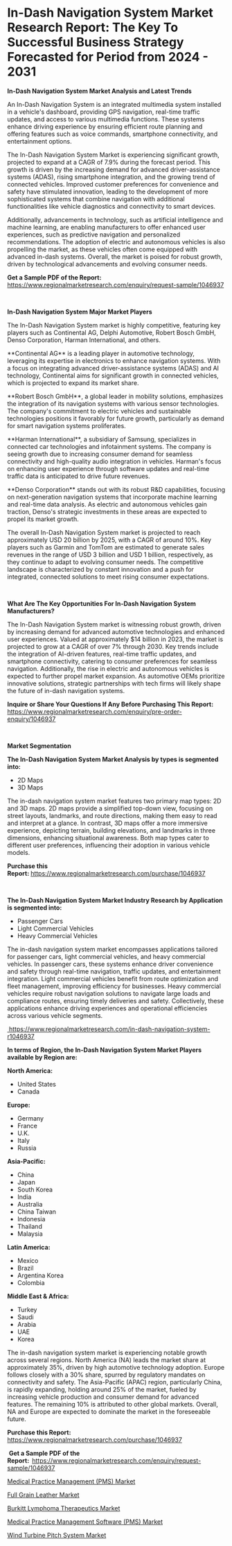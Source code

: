 <p><h1>In-Dash Navigation System Market Research Report: The Key To Successful Business Strategy Forecasted for Period from 2024 - 2031</h1></p><p><strong>In-Dash Navigation System Market Analysis and Latest Trends</strong></p>
<p><p>An In-Dash Navigation System is an integrated multimedia system installed in a vehicle's dashboard, providing GPS navigation, real-time traffic updates, and access to various multimedia functions. These systems enhance driving experience by ensuring efficient route planning and offering features such as voice commands, smartphone connectivity, and entertainment options.</p><p>The In-Dash Navigation System Market is experiencing significant growth, projected to expand at a CAGR of 7.9% during the forecast period. This growth is driven by the increasing demand for advanced driver-assistance systems (ADAS), rising smartphone integration, and the growing trend of connected vehicles. Improved customer preferences for convenience and safety have stimulated innovation, leading to the development of more sophisticated systems that combine navigation with additional functionalities like vehicle diagnostics and connectivity to smart devices.</p><p>Additionally, advancements in technology, such as artificial intelligence and machine learning, are enabling manufacturers to offer enhanced user experiences, such as predictive navigation and personalized recommendations. The adoption of electric and autonomous vehicles is also propelling the market, as these vehicles often come equipped with advanced in-dash systems. Overall, the market is poised for robust growth, driven by technological advancements and evolving consumer needs.</p></p>
<p><strong>Get a Sample PDF of the Report:&nbsp;</strong> <a href="https://www.regionalmarketresearch.com/enquiry/request-sample/1046937">https://www.regionalmarketresearch.com/enquiry/request-sample/1046937</a></p>
<p>&nbsp;</p>
<p><strong>In-Dash Navigation System Major Market Players</strong></p>
<p><p>The In-Dash Navigation System market is highly competitive, featuring key players such as Continental AG, Delphi Automotive, Robert Bosch GmbH, Denso Corporation, Harman International, and others. </p><p>**Continental AG** is a leading player in automotive technology, leveraging its expertise in electronics to enhance navigation systems. With a focus on integrating advanced driver-assistance systems (ADAS) and AI technology, Continental aims for significant growth in connected vehicles, which is projected to expand its market share.</p><p>**Robert Bosch GmbH**, a global leader in mobility solutions, emphasizes the integration of its navigation systems with various sensor technologies. The company's commitment to electric vehicles and sustainable technologies positions it favorably for future growth, particularly as demand for smart navigation systems proliferates.</p><p>**Harman International**, a subsidiary of Samsung, specializes in connected car technologies and infotainment systems. The company is seeing growth due to increasing consumer demand for seamless connectivity and high-quality audio integration in vehicles. Harman's focus on enhancing user experience through software updates and real-time traffic data is anticipated to drive future revenues.</p><p>**Denso Corporation** stands out with its robust R&D capabilities, focusing on next-generation navigation systems that incorporate machine learning and real-time data analysis. As electric and autonomous vehicles gain traction, Denso's strategic investments in these areas are expected to propel its market growth.</p><p>The overall In-Dash Navigation System market is projected to reach approximately USD 20 billion by 2025, with a CAGR of around 10%. Key players such as Garmin and TomTom are estimated to generate sales revenues in the range of USD 3 billion and USD 1 billion, respectively, as they continue to adapt to evolving consumer needs. The competitive landscape is characterized by constant innovation and a push for integrated, connected solutions to meet rising consumer expectations.</p></p>
<p>&nbsp;</p>
<p><strong>What Are The Key Opportunities For In-Dash Navigation System Manufacturers?</strong></p>
<p><p>The In-Dash Navigation System market is witnessing robust growth, driven by increasing demand for advanced automotive technologies and enhanced user experiences. Valued at approximately $14 billion in 2023, the market is projected to grow at a CAGR of over 7% through 2030. Key trends include the integration of AI-driven features, real-time traffic updates, and smartphone connectivity, catering to consumer preferences for seamless navigation. Additionally, the rise in electric and autonomous vehicles is expected to further propel market expansion. As automotive OEMs prioritize innovative solutions, strategic partnerships with tech firms will likely shape the future of in-dash navigation systems.</p></p>
<p><strong>Inquire or Share Your Questions If Any Before Purchasing This Report:</strong> <a href="https://www.regionalmarketresearch.com/enquiry/pre-order-enquiry/1046937">https://www.regionalmarketresearch.com/enquiry/pre-order-enquiry/1046937</a></p>
<p>&nbsp;</p>
<p><strong>Market Segmentation</strong></p>
<p><strong>The In-Dash Navigation System Market Analysis by types is segmented into:</strong></p>
<p><ul><li>2D Maps</li><li>3D Maps</li></ul></p>
<p><p>The in-dash navigation system market features two primary map types: 2D and 3D maps. 2D maps provide a simplified top-down view, focusing on street layouts, landmarks, and route directions, making them easy to read and interpret at a glance. In contrast, 3D maps offer a more immersive experience, depicting terrain, building elevations, and landmarks in three dimensions, enhancing situational awareness. Both map types cater to different user preferences, influencing their adoption in various vehicle models.</p></p>
<p><strong>Purchase this Report:&nbsp;</strong><a href="https://www.regionalmarketresearch.com/purchase/1046937">https://www.regionalmarketresearch.com/purchase/1046937</a></p>
<p>&nbsp;</p>
<p><strong>The In-Dash Navigation System Market Industry Research by Application is segmented into:</strong></p>
<p><ul><li>Passenger Cars</li><li>Light Commercial Vehicles</li><li>Heavy Commercial Vehicles</li></ul></p>
<p><p>The in-dash navigation system market encompasses applications tailored for passenger cars, light commercial vehicles, and heavy commercial vehicles. In passenger cars, these systems enhance driver convenience and safety through real-time navigation, traffic updates, and entertainment integration. Light commercial vehicles benefit from route optimization and fleet management, improving efficiency for businesses. Heavy commercial vehicles require robust navigation solutions to navigate large loads and compliance routes, ensuring timely deliveries and safety. Collectively, these applications enhance driving experiences and operational efficiencies across various vehicle segments.</p></p>
<p><a href="https://www.regionalmarketresearch.com/in-dash-navigation-system-r1046937">&nbsp;https://www.regionalmarketresearch.com/in-dash-navigation-system-r1046937</a></p>
<p><strong>In terms of Region, the In-Dash Navigation System Market Players available by Region are:</strong></p>
<p>
    <p> <strong> North America: </strong>
        <ul>
            <li>United States</li>
            <li>Canada</li>
        </ul>
        </p> 
    <p> <strong> Europe: </strong>
        <ul>
            <li>Germany</li>
            <li>France</li>
            <li>U.K.</li>
            <li>Italy</li>
            <li>Russia</li>
        </ul>
        </p> 
    <p> <strong> Asia-Pacific: </strong>
        <ul>
            <li>China</li>
            <li>Japan</li>
            <li>South Korea</li>
            <li>India</li>
            <li>Australia</li>
            <li>China Taiwan</li>
            <li>Indonesia</li>
            <li>Thailand</li>
            <li>Malaysia</li>
        </ul>
        </p> 
    <p> <strong> Latin America: </strong>
        <ul>
            <li>Mexico</li>
            <li>Brazil</li>
            <li>Argentina Korea</li>
            <li>Colombia</li>
        </ul>
        </p> 
    <p> <strong> Middle East & Africa: </strong>
        <ul>
            <li>Turkey</li>
            <li>Saudi</li>
            <li>Arabia</li>
            <li>UAE</li>
            <li>Korea</li>
        </ul>
    </p>
    </p>
<p><p>The in-dash navigation system market is experiencing notable growth across several regions. North America (NA) leads the market share at approximately 35%, driven by high automotive technology adoption. Europe follows closely with a 30% share, spurred by regulatory mandates on connectivity and safety. The Asia-Pacific (APAC) region, particularly China, is rapidly expanding, holding around 25% of the market, fueled by increasing vehicle production and consumer demand for advanced features. The remaining 10% is attributed to other global markets. Overall, NA and Europe are expected to dominate the market in the foreseeable future.</p></p>
<p><strong>Purchase this Report: </strong><a href="https://www.regionalmarketresearch.com/purchase/1046937">https://www.regionalmarketresearch.com/purchase/1046937</a></p>
<p>&nbsp;<strong>Get a Sample PDF of the Report:&nbsp;&nbsp;</strong><a href="https://www.regionalmarketresearch.com/enquiry/request-sample/1046937">https://www.regionalmarketresearch.com/enquiry/request-sample/1046937</a></p>
<p><strong></strong></p>
<p><p><a href="https://medium.com/@max_rolo/global-medical-practice-management-pms-market-trends-and-innovations-a-forward-looking-analysis-64d2f8685fe2">Medical Practice Management (PMS) Market</a></p><p><a href="https://issuu.com/reportprime-2/docs/full-grain-leather-market-size-2030_a452d5db45cee9">Full Grain Leather Market</a></p><p><a href="https://www.linkedin.com/pulse/insights-burkitt-lymphoma-therapeutics-market-players-size-geographical-buywf">Burkitt Lymphoma Therapeutics Market</a></p><p><a href="https://medium.com/@max_rolo/medical-practice-management-software-pms-market-overview-global-market-trends-and-future-2faa75f65008">Medical Practice Management Software (PMS) Market</a></p><p><a href="https://github.com/AngelaWalsh696/Market-Research-Report-List-1/blob/main/wind-turbine-pitch-system-market.md">Wind Turbine Pitch System Market</a></p></p>